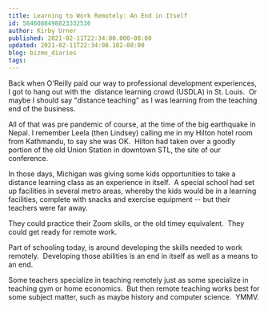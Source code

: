 ```yaml
---
title: Learning to Work Remotely: An End in Itself
id: 5846088498823332536
author: Kirby Urner
published: 2021-02-11T22:34:00.000-08:00
updated: 2021-02-11T22:34:08.182-08:00
blog: bizmo_diaries
tags: 
---
```


[](https://www.flickr.com/photos/kirbyurner/albums/72157650194421744)

Back when O'Reilly paid our way to professional development experiences, I got to hang out with the  distance learning crowd (USDLA) in St. Louis.  Or maybe I should say "distance teaching" as I was learning from the teaching end of the business.

All of that was pre pandemic of course, at the time of the big earthquake in Nepal. I remember Leela (then Lindsey) calling me in my Hilton hotel room from Kathmandu, to say she was OK.  Hilton had taken over a goodly portion of the old Union Station in downtown STL, the site of our conference.

In those days, Michigan was giving some kids opportunities to take a distance learning class as an experience in itself.  A special school had set up facilities in several metro areas, whereby the kids would be in a learning facilities, complete with snacks and exercise equipment -- but their teachers were far away.  

They could practice their Zoom skills, or the old timey equivalent.  They could get ready for remote work.

Part of schooling today, is around developing the skills needed to work remotely.  Developing those abilities is an end in itself as well as a means to an end.  

Some teachers specialize in teaching remotely just as some specialize in teaching gym or home economics.  But then remote teaching works best for some subject matter, such as maybe history and computer science.  YMMV.